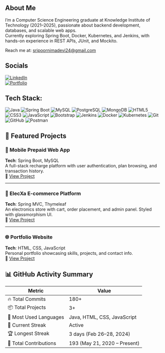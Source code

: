 ## About Me  
I’m a Computer Science Engineering graduate at Knowledge Institute of Technology (2021–2025), passionate about backend development, databases, and scalable web apps.  
Currently exploring Spring Boot, Docker, Kubernetes, and Jenkins, with hands-on experience in REST APIs, JUnit, and Mockito.

 Reach me at: sripoornimadevi24@gmail.com  

## Socials
[![LinkedIn](https://img.shields.io/badge/LinkedIn-0A66C2?style=flat-square&logo=linkedin&logoColor=white)](https://www.linkedin.com/in/sripoornimadevi)  
[![Portfolio](https://img.shields.io/badge/Portfolio-000000?style=flat-square&logo=githubpages&logoColor=white)](https://sripoornimadevi24.wixsite.com/my-site)  

## Tech Stack:

![Java](https://img.shields.io/badge/Java-007396?style=flat&logo=java&logoColor=white)
![Spring Boot](https://img.shields.io/badge/Spring%20Boot-6DB33F?style=flat&logo=springboot&logoColor=white)
![MySQL](https://img.shields.io/badge/MySQL-4479A1?style=flat&logo=mysql&logoColor=white)
![PostgreSQL](https://img.shields.io/badge/PostgreSQL-336791?style=flat&logo=postgresql&logoColor=white)
![MongoDB](https://img.shields.io/badge/MongoDB-47A248?style=flat&logo=mongodb&logoColor=white)
![HTML5](https://img.shields.io/badge/HTML5-E34F26?style=flat&logo=html5&logoColor=white)
![CSS3](https://img.shields.io/badge/CSS3-1572B6?style=flat&logo=css3&logoColor=white)
![JavaScript](https://img.shields.io/badge/JavaScript-F7DF1E?style=flat&logo=javascript&logoColor=black)
![Bootstrap](https://img.shields.io/badge/Bootstrap-7952B3?style=flat&logo=bootstrap&logoColor=white)
![Jenkins](https://img.shields.io/badge/Jenkins-D24939?style=flat&logo=jenkins&logoColor=white)
![Docker](https://img.shields.io/badge/Docker-2496ED?style=flat&logo=docker&logoColor=white)
![Kubernetes](https://img.shields.io/badge/Kubernetes-326CE5?style=flat&logo=kubernetes&logoColor=white)
![Git](https://img.shields.io/badge/Git-F05032?style=flat&logo=git&logoColor=white)
![GitHub](https://img.shields.io/badge/GitHub-181717?style=flat&logo=github&logoColor=white)
![Postman](https://img.shields.io/badge/Postman-FF6C37?style=flat&logo=postman&logoColor=white)

## 🚀 Featured Projects

### 📱 Mobile Prepaid Web App  
**Tech**: Spring Boot, MySQL  
A full-stack recharge platform with user authentication, plan browsing, and transaction history.  
🔗 [View Project](https://github.com/sripoornima/Mobileprepaid.git)

---

### 🛒 ElecXa E-commerce Platform  
**Tech**: Spring MVC, Thymeleaf  
An electronics store with cart, order placement, and admin panel. Styled with glassmorphism UI.  
🔗 [View Project](https://github.com/Selvaganapathi-414/MyElecXa.git)

---

### 🌐 Portfolio Website  
**Tech**: HTML, CSS, JavaScript  
Personal portfolio showcasing skills, projects, and contact info.  
🔗 [View Project](https://github.com/sripoornimadevi1/portfolio-website)

## 📊 GitHub Activity Summary

| Metric                  | Value                          |
|------------------------|--------------------------------|
| 🔥 Total Commits       | 180+                            |
| 📦 Total Projects      | 3+                              |
| 🧠 Most Used Languages | Java, HTML, CSS, JavaScript     |
| 🚀 Current Streak      | Active                          |
| 🏆 Longest Streak      | 3 days (Feb 26–28, 2024)        |
| 📅 Total Contributions | 193 (May 21, 2020 – Present)    |


